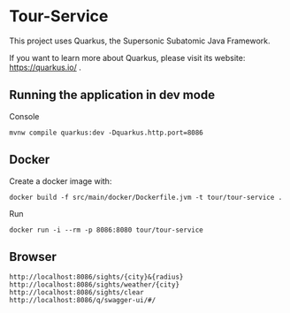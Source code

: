 # Tour-Service

This project uses Quarkus, the Supersonic Subatomic Java Framework.

If you want to learn more about Quarkus, please visit its website: https://quarkus.io/ .

## Running the application in dev mode

Console
```
mvnw compile quarkus:dev -Dquarkus.http.port=8086
```

## Docker

Create a docker image with:

```
docker build -f src/main/docker/Dockerfile.jvm -t tour/tour-service .
```

Run
```
docker run -i --rm -p 8086:8080 tour/tour-service
```

## Browser
```
http://localhost:8086/sights/{city}&{radius}
http://localhost:8086/sights/weather/{city}
http://localhost:8086/sights/clear
http://localhost:8086/q/swagger-ui/#/
```
